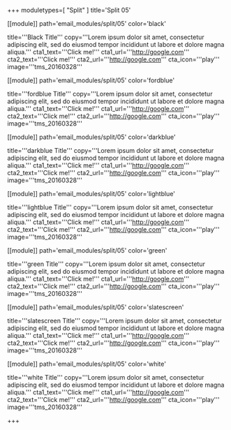 +++
moduletypes=[ "Split" ]
title='Split 05'

[[module]]
path='email_modules/split/05'
color='black'

title='''Black Title'''
copy='''Lorem ipsum dolor sit amet, consectetur adipiscing elit, sed do eiusmod tempor incididunt ut labore et dolore magna aliqua.'''
cta1_text='''Click me!'''
cta1_url='''http://google.com'''
cta2_text='''Click me!'''
cta2_url='''http://google.com'''
cta_icon='''play'''
image='''tms_20160328'''

[[module]]
path='email_modules/split/05'
color='fordblue'

title='''fordblue Title'''
copy='''Lorem ipsum dolor sit amet, consectetur adipiscing elit, sed do eiusmod tempor incididunt ut labore et dolore magna aliqua.'''
cta1_text='''Click me!'''
cta1_url='''http://google.com'''
cta2_text='''Click me!'''
cta2_url='''http://google.com'''
cta_icon='''play'''
image='''tms_20160328'''

[[module]]
path='email_modules/split/05'
color='darkblue'

title='''darkblue Title'''
copy='''Lorem ipsum dolor sit amet, consectetur adipiscing elit, sed do eiusmod tempor incididunt ut labore et dolore magna aliqua.'''
cta1_text='''Click me!'''
cta1_url='''http://google.com'''
cta2_text='''Click me!'''
cta2_url='''http://google.com'''
cta_icon='''play'''
image='''tms_20160328'''

[[module]]
path='email_modules/split/05'
color='lightblue'

title='''lightblue Title'''
copy='''Lorem ipsum dolor sit amet, consectetur adipiscing elit, sed do eiusmod tempor incididunt ut labore et dolore magna aliqua.'''
cta1_text='''Click me!'''
cta1_url='''http://google.com'''
cta2_text='''Click me!'''
cta2_url='''http://google.com'''
cta_icon='''play'''
image='''tms_20160328'''

[[module]]
path='email_modules/split/05'
color='green'

title='''green Title'''
copy='''Lorem ipsum dolor sit amet, consectetur adipiscing elit, sed do eiusmod tempor incididunt ut labore et dolore magna aliqua.'''
cta1_text='''Click me!'''
cta1_url='''http://google.com'''
cta2_text='''Click me!'''
cta2_url='''http://google.com'''
cta_icon='''play'''
image='''tms_20160328'''

[[module]]
path='email_modules/split/05'
color='slatescreen'

title='''slatescreen Title'''
copy='''Lorem ipsum dolor sit amet, consectetur adipiscing elit, sed do eiusmod tempor incididunt ut labore et dolore magna aliqua.'''
cta1_text='''Click me!'''
cta1_url='''http://google.com'''
cta2_text='''Click me!'''
cta2_url='''http://google.com'''
cta_icon='''play'''
image='''tms_20160328'''

[[module]]
path='email_modules/split/05'
color='white'

title='''white Title'''
copy='''Lorem ipsum dolor sit amet, consectetur adipiscing elit, sed do eiusmod tempor incididunt ut labore et dolore magna aliqua.'''
cta1_text='''Click me!'''
cta1_url='''http://google.com'''
cta2_text='''Click me!'''
cta2_url='''http://google.com'''
cta_icon='''play'''
image='''tms_20160328'''

+++